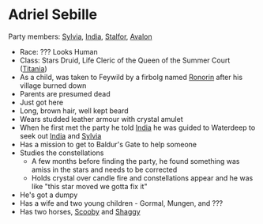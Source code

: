 # Adriel Sebille
Party members: [Sylvia](PCs/Past/Sylvia.md), [India](PCs/Current/India.md), [Stalfor](PCs/Current/Stalfor.md), [Avalon](PCs/Current/Avalon.md)

- Race: ??? Looks Human
- Class: Stars Druid, Life Cleric of the Queen of the Summer Court ([Titania](NPCs/Living/Titania.md))
- As a child, was taken to Feywild by a firbolg named [Ronorin](NPCs/Living/Ronorin.md) after his village burned down
- Parents are presumed dead
- Just got here
- Long, brown hair, well kept beard
- Wears studded leather armour with crystal amulet
- When he first met the party he told [India](PCs/Current/India.md) he was guided to Waterdeep to seek out [India](PCs/Current/India.md) and [Sylvia](PCs/Past/Sylvia.md)
- Has a mission to get to Baldur's Gate to help someone
- Studies the constellations
	- A few months before finding the party, he found something was amiss in the stars and needs to be corrected
	- Holds crystal over candle fire and constellations appear and he was like "this star moved we gotta fix it"
-   He's got a dumpy
- Has a wife and two young children - Gormal, Mungen, and ???
- Has two horses, [Scooby](NPCs/Living/Scooby.md) and [Shaggy](NPCs/Living/Shaggy.md)